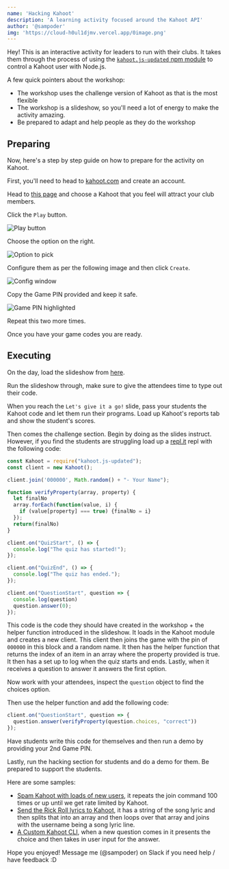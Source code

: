 ```yaml
---
name: 'Hacking Kahoot'
description: 'A learning activity focused around the Kahoot API'
author: '@sampoder'
img: 'https://cloud-h0ul1djmv.vercel.app/0image.png'
---
```


Hey! This is an interactive activity for leaders to run with their clubs. 
It takes them through the process of using the [`kahoot.js-updated` npm module](https://www.npmjs.com/package/kahoot.js-updated) 
to control a Kahoot user with Node.js. 

A few quick pointers about the workshop:

- The workshop uses the challenge version of Kahoot as that is the most flexible
- The workshop is a slideshow, so you'll need a lot of energy to make the activity amazing.
- Be prepared to adapt and help people as they do the workshop

## Preparing

Now, here's a step by step guide on how to prepare for the activity on Kahoot.

First, you'll need to head to [kahoot.com](https://kahoot.com) and create an account.

Head to [this page](https://create.kahoot.it/v2/discover) and choose a Kahoot that you feel will attract your club members.

Click the `Play` button.

![Play button](https://cloud-lewnc6ao9.vercel.app/3screenshot_2020-12-10_at_10.42.35_pm.png)

Choose the option on the right.

![Option to pick](https://cloud-lewnc6ao9.vercel.app/2screenshot_2020-12-10_at_10.44.16_pm.png)

Configure them as per the following image and then click `Create`.

![Config window](https://cloud-lewnc6ao9.vercel.app/1screenshot_2020-12-10_at_10.44.43_pm.png)

Copy the Game PIN provided and keep it safe.

![Game PIN highlighted](https://cloud-lewnc6ao9.vercel.app/0screenshot_2020-12-10_at_10.45.27_pm.png)

Repeat this two more times.

Once you have your game codes you are ready.

## Executing

On the day, load the slideshow from [here](https://workshop-deck-playground.hackclub.dev/kahoot). 

Run the slideshow through, make sure to give the attendees time to type out their code. 

When you reach the `Let's give it a go!` slide, pass your students the Kahoot code and let them run their programs. 
Load up Kahoot's reports tab and show the student's scores.

Then comes the challenge section. Begin by doing as the slides instruct. However, if you find the students are struggling load up a [repl.it](https://repl.it) 
repl with the following code:

```javascript
const Kahoot = require("kahoot.js-updated"); 
const client = new Kahoot();

client.join('000000', Math.random() + "- Your Name");

function verifyProperty(array, property) {
  let finalNo
  array.forEach(function(value, i) {
    if (value[property] === true) {finalNo = i}
  });
  return(finalNo)
}

client.on("QuizStart", () => {
  console.log("The quiz has started!");
});

client.on("QuizEnd", () => {
  console.log("The quiz has ended.");
});

client.on("QuestionStart", question => {
  console.log(question)
  question.answer(0);
});
```

This code is the code they should have created in the workshop + the helper function introduced in the slideshow. It loads in the Kahoot module and creates a new client. This client then joins the game with the pin of `000000` in this block and a random name. It then has the helper function that returns the index of an item in an array where the property provided is true. It then has a set up to log when the quiz starts and ends. Lastly, when it receives a question to answer it answers the first option.

Now work with your attendees, inspect the `question` object to find the choices option.

Then use the helper function and add the following code:

```javascript
client.on("QuestionStart", question => {
  question.answer(verifyProperty(question.choices, "correct"))
});
```

Have students write this code for themselves and then run a demo by providing your 2nd Game PIN.

Lastly, run the hacking section for students and do a demo for them. Be prepared to support the students.

Here are some samples:

- [Spam Kahoot with loads of new users](https://repl.it/@sampoder/spam-kahoooot), it repeats the join command 100 times or up until we get rate limited by Kahoot.
- [Send the Rick Roll lyrics to Kahoot](https://repl.it/@sampoder/rickroll-kahoot), it has a string of the song lyric and then splits that into an array and then loops over that array and joins with the username being a song lyric line.
- [A Custom Kahoot CLI](https://repl.it/@sampoder/kahoot-custom-client), when a new question comes in it presents the choice and then takes in user input for the answer.

Hope you enjoyed! Message me (@sampoder) on Slack if you need help / have feedback :D

